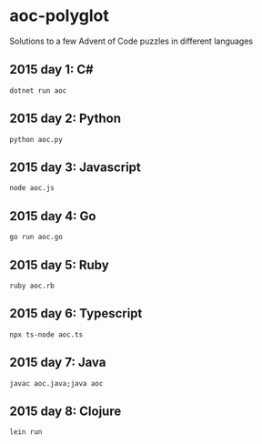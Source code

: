 # aoc-polyglot

Solutions to a few Advent of Code puzzles in different languages

## 2015 day 1: C#

```
dotnet run aoc
```

## 2015 day 2: Python

```
python aoc.py
```

## 2015 day 3: Javascript

```
node aoc.js
```

## 2015 day 4: Go

```
go run aoc.go
```

## 2015 day 5: Ruby

```
ruby aoc.rb
```

## 2015 day 6: Typescript

```
npx ts-node aoc.ts
```

## 2015 day 7: Java

```
javac aoc.java;java aoc
```

## 2015 day 8: Clojure

```
lein run
```
